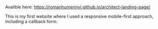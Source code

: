 Availble here: https://romanhumennyi.github.io/architect-landing-page/

This is my first website where I used a responsive mobile-first approach, including a callback form.
